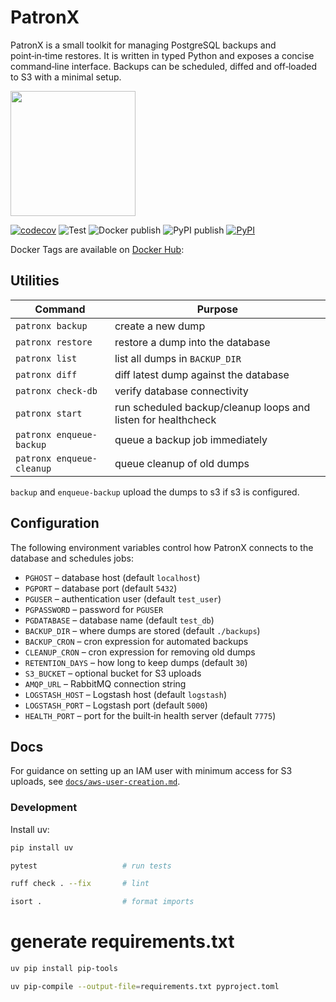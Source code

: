 # PatronX
PatronX is a small toolkit for managing PostgreSQL backups and point‑in‑time
restores. It is written in typed Python and exposes a concise command‑line
interface. Backups can be scheduled, diffed and off‑loaded to S3 with a minimal
setup.


<img src="./patronx.jpg" width="200" />

[![codecov](https://codecov.io/gh/xdanielsb/patronx/graph/badge.svg?token=AHTJFKDSKU)](https://codecov.io/gh/xdanielsb/patron)
![Test](https://github.com/xdanielsb/patronx/actions/workflows/ci-test.yml/badge.svg)
![Docker publish](https://github.com/xdanielsb/patronx/actions/workflows/cd-docker-publish.yml/badge.svg)
![PyPI publish](https://github.com/xdanielsb/patronx/actions/workflows/cd-publish-to-pypi.yml/badge.svg)
[![PyPI](https://img.shields.io/pypi/v/patronx)](https://pypi.org/project/patronx/)

Docker Tags are available on [Docker Hub](https://hub.docker.com/r/xdanielsb/patronx/tags):

## Utilities 

| Command                     | Purpose                                                       |
|-----------------------------|---------------------------------------------------------------|
| ``patronx backup``          | create a new dump                                             |
| ``patronx restore``         | restore a dump into the database                              |
| ``patronx list``            | list all dumps in ``BACKUP_DIR``                              |
| ``patronx diff``            | diff latest dump against the database                         |
| ``patronx check-db``        | verify database connectivity                                  |
| ``patronx start``           | run scheduled backup/cleanup loops and listen for healthcheck |
| ``patronx enqueue-backup``  | queue a backup job immediately                                |
| ``patronx enqueue-cleanup`` | queue cleanup of old dumps                                    |

`backup` and `enqueue-backup` upload the dumps to s3 if s3 is configured.



## Configuration
The following environment variables control how PatronX connects to the database
and schedules jobs:

- ``PGHOST``           – database host (default ``localhost``)
- ``PGPORT``           – database port (default ``5432``)
- ``PGUSER``           – authentication user (default ``test_user``)
- ``PGPASSWORD``       – password for ``PGUSER``
- ``PGDATABASE``       – database name (default ``test_db``)
- ``BACKUP_DIR``       – where dumps are stored (default ``./backups``)
- ``BACKUP_CRON``      – cron expression for automated backups
- ``CLEANUP_CRON``     – cron expression for removing old dumps
- ``RETENTION_DAYS``   – how long to keep dumps (default ``30``)
- ``S3_BUCKET``        – optional bucket for S3 uploads
- ``AMQP_URL``         – RabbitMQ connection string
- ``LOGSTASH_HOST``    – Logstash host (default ``logstash``)
- ``LOGSTASH_PORT``    – Logstash port (default ``5000``)
- ``HEALTH_PORT``      – port for the built‑in health server (default ``7775``)


## Docs

For guidance on setting up an IAM user with minimum access for S3 uploads, see
[``docs/aws-user-creation.md``](docs/aws-user-creation.md).


### Development  
Install uv:
```bash
pip install uv
```

```bash
pytest                   # run tests
```

```bash
ruff check . --fix       # lint
```

```bash
isort .                  # format imports
```

# generate requirements.txt
```bash
uv pip install pip-tools
```
```bash
uv pip-compile --output-file=requirements.txt pyproject.toml 
```
